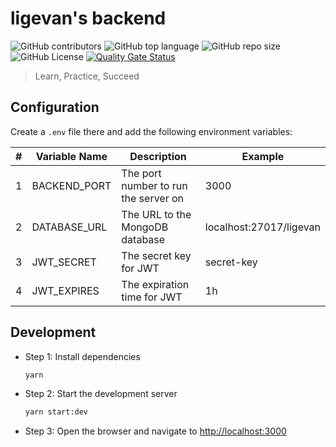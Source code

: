 # ligevan's backend

![GitHub contributors](https://img.shields.io/github/contributors/hardingadonis/ligevan)
![GitHub top language](https://img.shields.io/github/languages/top/hardingadonis/ligevan)
![GitHub repo size](https://img.shields.io/github/repo-size/hardingadonis/ligevan)
![GitHub License](https://img.shields.io/github/license/hardingadonis/ligevan)
[![Quality Gate Status](https://sonarcloud.io/api/project_badges/measure?project=hardingadonis_ligevan&metric=alert_status)](https://sonarcloud.io/summary/new_code?id=hardingadonis_ligevan)

> Learn, Practice, Succeed

## Configuration

Create a `.env` file there and add the following environment variables:

| #   | Variable Name | Description                          | Example                 |
| --- | ------------- | ------------------------------------ | ----------------------- |
| 1   | BACKEND_PORT  | The port number to run the server on | 3000                    |
| 2   | DATABASE_URL  | The URL to the MongoDB database      | localhost:27017/ligevan |
| 3   | JWT_SECRET    | The secret key for JWT               | secret-key              |
| 4   | JWT_EXPIRES   | The expiration time for JWT          | 1h                      |

## Development

- Step 1: Install dependencies

  ```bash
  yarn
  ```

- Step 2: Start the development server

  ```bash
  yarn start:dev
  ```

- Step 3: Open the browser and navigate to [http://localhost:3000](http://localhost:3000)
